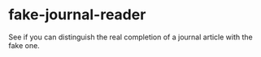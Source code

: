# fake-journal-reader

See if you can distinguish the real completion of a journal article with the fake one.
